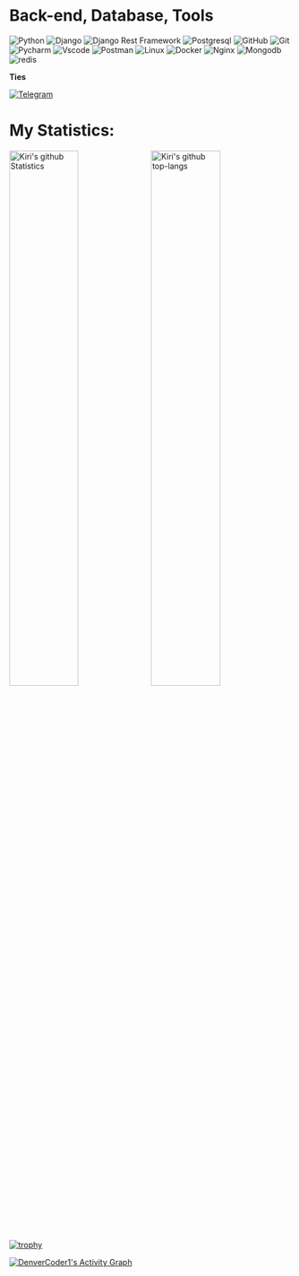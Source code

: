 # Back-end, Database, Tools

![Python](https://img.shields.io/badge/-Python-1E90FF?style=flat-square&logo=python)
![Django](https://img.shields.io/badge/-Django-0aad48?style=flat-square&logo=Django)
![Django Rest Framework](https://img.shields.io/badge/DRF-red?style=flat-square&logo=Django)
![Postgresql](https://img.shields.io/badge/-Postgresql-%232c3e50?style=flat-square&logo=Postgresql)
![GitHub](https://img.shields.io/badge/-GitHub-181717?style=flat-square&logo=github)
![Git](https://img.shields.io/badge/-Git-FCA121?style=flat-square&logo=git)
![Pycharm](https://img.shields.io/badge/-Pycharm-267349?style=flat-square&logo=Pycharm)
![Vscode](https://img.shields.io/badge/-VScode-46a2f1?style=flat-square&logo=VisualStudio)
![Postman](https://img.shields.io/badge/Postman-FCA121?style=flat-square&logo=postman)
![Linux](https://img.shields.io/badge/Linux-262626?style=flat-square&logo=linux)
![Docker](https://img.shields.io/badge/-Docker-46a2f1?style=flat-square&logo=docker&logoColor=white)
![Nginx](https://img.shields.io/badge/-Nninx-0aad48?style=flat-square&logo=nginx)
![Mongodb](https://img.shields.io/badge/-Mongo-FCA121?style=flat-square&logo=mongodb)
![redis](https://img.shields.io/badge/-Redis-FCA121?style=flat-square&logo=redis)




**Ties**

[![Telegram](https://img.shields.io/badge/-Telegram-090909??style=plastic&logo=telegram)](https://t.me/baiell1)



# My Statistics:
<p align="left">
    <img src="https://github-readme-stats.vercel.app/api?username=kiri3914&show_icons=true&count_private=true&include_all_commits=true&&theme=nord&color=FFFFF0" alt="Kiri's github Statistics"  width="49.5%"/>


<img src = "https://github-readme-streak-stats.herokuapp.com?user=temirovazat&layout=compact&color=FFFFF0,&theme=nord&color=FFFFF0" alt="Kiri's github top-langs" width="49.5%">

[![trophy](https://github-profile-trophy.vercel.app/?username=temirovazat&theme=nord&&color=FFFFF0column=8)](https://github.com/ryo-ma/github-profile-trophy)

<a href="https://github.com/ashutosh00710/github-readme-activity-graph"><img alt="DenverCoder1's Activity Graph" src="https://activity-graph.herokuapp.com/graph?username=kiri3914&theme=nord&color=FFFFF0&line=FFFFF0&point=FFFFFF&hide_border=true" /></a>
</p>
